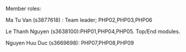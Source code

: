 Member roles:

Ma Tu Van (s3877618) : Team leader; PHP02,PHP03,PHP06

Le Thanh Nguyen (s3638100):PHP01,PHP04,PHP05. Top/End modules.

Nguyen Huu Duc (s3669698): PHP07,PHP08,PHP09
